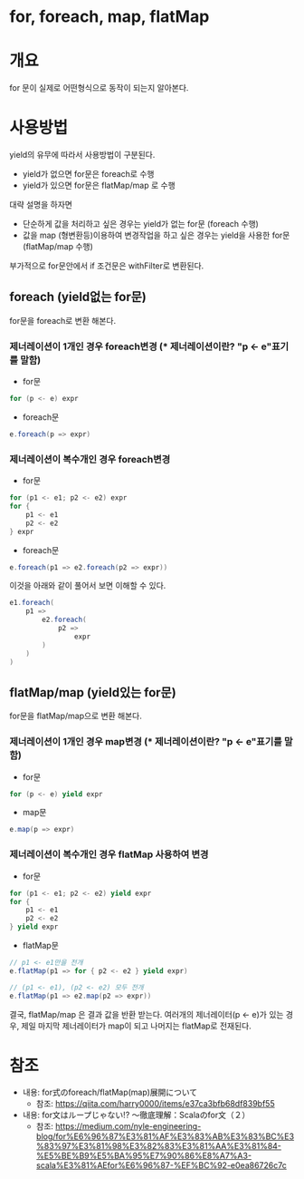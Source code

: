 # for, foreach, map, flatMap

# 개요
for 문이 실제로 어떤형식으로 동작이 되는지 알아본다.

# 사용방법
yield의 유무에 따라서 사용방법이 구분된다.

* yield가 없으면 for문은 foreach로 수행
* yield가 있으면 for문은 flatMap/map 로 수행

대략 설명을 하자면
* 단순하게 값을 처리하고 싶은 경우는 yield가 없는 for문 (foreach 수행)
* 값을 map (형변환등)이용하여 변경작업을 하고 싶은 경우는 yield을 사용한 for문 (flatMap/map 수행)

부가적으로 for문안에서 if 조건문은 withFilter로 변환된다.

## foreach (yield없는 for문) 
for문을 foreach로 변환 해본다. 

### 제너레이션이 1개인 경우 foreach변경 (* 제너레이션이란?  "p <- e"표기를 말함)
* for문
```scala
for (p <- e) expr
```
* foreach문
```scala
e.foreach(p => expr)
```

### 제너레이션이 복수개인 경우 foreach변경
* for문
```scala
for (p1 <- e1; p2 <- e2) expr
for {
    p1 <- e1
    p2 <- e2
} expr
```
* foreach문
```scala
e.foreach(p1 => e2.foreach(p2 => expr))
```
이것을 아래와 같이 풀어서 보면 이해할 수 있다.
```scala
e1.foreach(
    p1 =>
        e2.foreach(
            p2 =>
                expr
        )
    )
)
```

## flatMap/map (yield있는 for문) 
for문을 flatMap/map으로 변환 해본다. 

### 제너레이션이 1개인 경우 map변경 (* 제너레이션이란?  "p <- e"표기를 말함)
* for문
```scala
for (p <- e) yield expr
```
* map문
```scala
e.map(p => expr)
```

### 제너레이션이 복수개인 경우 flatMap 사용하여 변경
* for문
```scala
for (p1 <- e1; p2 <- e2) yield expr
for {
    p1 <- e1
    p2 <- e2
} yield expr
```
* flatMap문
```scala
// p1 <- e1만을 전개
e.flatMap(p1 => for { p2 <- e2 } yield expr)

// (p1 <- e1), (p2 <- e2) 모두 전개
e.flatMap(p1 => e2.map(p2 => expr)) 

```
결국, flatMap/map 은 결과 값을 반환 받는다.
여러개의 제너레이터(p <- e)가 있는 경우, 제일 마지막 제너레이터가 map이 되고 나머지는 flatMap로 전재된다.



# 참조
* 내용: for式のforeach/flatMap(map)展開について
    * 참조: https://qiita.com/harry0000/items/e37ca3bfb68df839bf55
* 내용: for文はループじゃない!? 〜徹底理解：Scalaのfor文（２）
    * 참조: https://medium.com/nyle-engineering-blog/for%E6%96%87%E3%81%AF%E3%83%AB%E3%83%BC%E3%83%97%E3%81%98%E3%82%83%E3%81%AA%E3%81%84-%E5%BE%B9%E5%BA%95%E7%90%86%E8%A7%A3-scala%E3%81%AEfor%E6%96%87-%EF%BC%92-e0ea86726c7c
